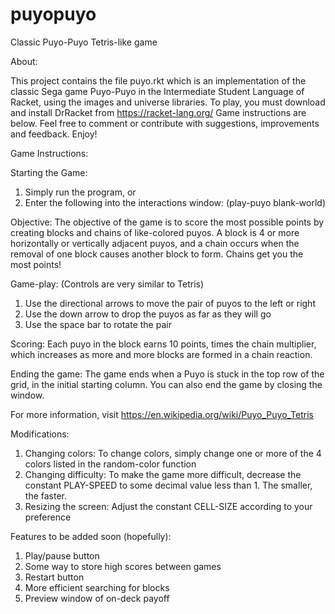 # puyopuyo
Classic Puyo-Puyo Tetris-like game


About:

This project contains the file puyo.rkt which is an implementation of the classic Sega game Puyo-Puyo in the Intermediate Student Language of Racket, using the images and universe libraries. To play, you must download and install DrRacket from https://racket-lang.org/
Game instructions are below. Feel free to comment or contribute with suggestions, improvements and feedback. Enjoy!

Game Instructions:

Starting the Game:
1. Simply run the program, or
2. Enter the following into the interactions window: (play-puyo blank-world)

Objective: The objective of the game is to score the most possible points by creating blocks and chains of like-colored puyos. A block is 4 or more horizontally or vertically adjacent puyos, and a chain occurs when the removal of one block causes another block to form. Chains get you the most points!

Game-play: (Controls are very similar to Tetris)
1. Use the directional arrows to move the pair of puyos to the left or right
2. Use the down arrow to drop the puyos as far as they will go
3. Use the space bar to rotate the pair

Scoring: Each puyo in the block earns 10 points, times the chain multiplier, which increases as more and more blocks are formed in a chain reaction.

Ending the game: The game ends when a Puyo is stuck in the top row of the grid, in the initial starting column. You can also end the game by closing the window.

For more information, visit https://en.wikipedia.org/wiki/Puyo_Puyo_Tetris


Modifications:
1. Changing colors: To change colors, simply change one or more of the 4 colors listed in the random-color function
2. Changing difficulty: To make the game more difficult, decrease the constant PLAY-SPEED to some decimal value less than 1. The smaller, the faster.
3. Resizing the screen: Adjust the constant CELL-SIZE according to your preference


Features to be added soon (hopefully):
1. Play/pause button
2. Some way to store high scores between games
3. Restart button
4. More efficient searching for blocks
5. Preview window of on-deck payoff